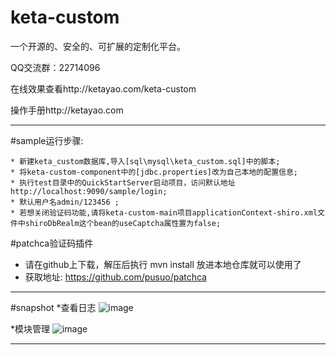 keta-custom
===========

一个开源的、安全的、可扩展的定制化平台。

QQ交流群：22714096

在线效果查看http://ketayao.com/keta-custom

操作手册http://ketayao.com


----------------------------------------------------------------------
#sample运行步骤:     

    * 新建keta_custom数据库,导入[sql\mysql\keta_custom.sql]中的脚本;    
    * 将keta-custom-component中的[jdbc.properties]改为自己本地的配置信息;     
	* 执行test目录中的QuickStartServer启动项目，访问默认地址http://localhost:9090/sample/login;
	* 默认用户名admin/123456 ;   
	* 若想关闭验证码功能,请将keta-custom-main项目applicationContext-shiro.xml文件中shiroDbRealm这个bean的useCaptcha属性置为false;
	
#patchca验证码插件
 
  * 请在github上下载，解压后执行 mvn install 放进本地仓库就可以使用了        
  * 获取地址: https://github.com/pusuo/patchca
  
----------------------------------------------------------------------
#snapshot
*查看日志
 ![image](https://raw.github.com/jacarrichan/keta-custom/master/snapshot/log.jpg)
 
*模块管理
 ![image](https://raw.github.com/jacarrichan/keta-custom/master/snapshot/module.jpg)
 
---------------------------------------------------------------------- 